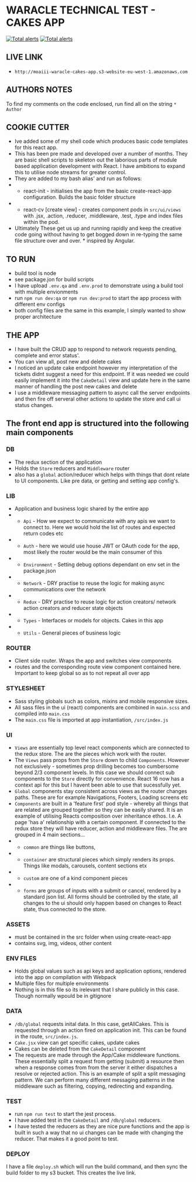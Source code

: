 # WARACLE TECHNICAL TEST - CAKES APP


[![Total alerts](https://img.shields.io/lgtm/alerts/g/moaiii/waracle-cakes.svg?logo=lgtm&logoWidth=18)](https://lgtm.com/projects/g/moaiii/waracle-cakes/alerts/)
[![Total alerts](https://img.shields.io/lgtm/alerts/g/moaiii/waracle-cakes.svg?logo=lgtm&logoWidth=18)](https://lgtm.com/projects/g/moaiii/waracle-cakes/alerts/)

## LIVE LINK
- `http://moaiii-waracle-cakes-app.s3-website-eu-west-1.amazonaws.com`

## AUTHORS NOTES
To find my comments on the code enclosed, run find all on the string `* Author`

## COOKIE CUTTER
- Ive added some of my shell code which produces basic code templates for this react app. 
- This has been pre made and developed over a number of months. They are basic shell scripts to skeleton out the laborious parts of module based application development with React. I have ambitions to expand this to utilise node streams for greater control. 
- They are added to my bash alias' and run as follows: 
- - react-init - initialises the app from the basic create-react-app configuration. Builds the basic folder structure
- -  react-cv [create view] - creates component pods in `src/ui/views` with .jsx, .action, .reducer, .middleware, .test, .type and index files within the pod. 
- Ultimately These get us up and running rapidly and keep the creative code going without having to get bogged down in re-typing the same file structure over and over. * inspired by Angular. 

## TO RUN
- build tool is node
- see package.jon for build scripts
- I have upload `.env.qa` and `.env.prod` to demonstrate using a build tool with multiple envionments
- run `npm run dev:qa` or `npm run dev:prod` to start the app process with different env configs 
- both config files are the same in this example, I simply wanted to show proper architecture

## THE APP
- I have built the CRUD app to respond to network requests pending, complete and error status'.
- You can view all, post new and delete cakes
- I noticed an update cake endpoint however my interpretation of the tickets didnt suggest a need for this endpoint. If it was needed we could easily implement it into the `CakeDetail` view and update here in the same manner of handling the post new cakes and delete
- I use a middleware messaging pattern to async call the server endpoints and then fire off serveral other actions to update the store and call ui status changes.

## The front end app is structured into the following main components

### DB
- The redux section of the application 
- Holds the `Store` reducers and `Middleware` router
- also has a `global` action/reducer which helps with things that dont relate to UI components. Like pre data, or getting and setting app config's.

### LIB
- Application and business logic shared by the entire app
- - `Api` - How we expect to communicate with any apis we want to connect to. Here we would hold the list of routes and expected return codes etc
- - `Auth` - here we would use house JWT or OAuth code for the app, most likely the router would be the main consumer of this
- - `Environment` - Setting debug options dependant on env set in the package.json
- - `Network` - DRY practise to reuse the logic for making async communications over the network
- - `Redux` - DRY practise to reuse logic for action creators/ network action creators and reducer state objects 
- - `Types` - Interfaces or models for objects. Cakes in this app
- - `Utils` - General pieces of business logic 

### ROUTER 
- Client side router. Wraps the app and switches view components
- routes and the corresponding route view component contained here. Important to keep global so as to not repeat all over app

### STYLESHEET
- Sass styling globals such as colors, mixins and mobile responsive sizes.
- All sass files in the ui (react) components are combined in `main.scss` and compiled into `main.css`
- The `main.css` file is imported at app instantiation, `/src/index.js`

### UI
- `Views` are essentially top level react components which are connected to the redux store. The are the pieces which work with the router. 
- The `Views` pass props from the `Store` down to child `Components`. However not exclusively - sometimes prop drilling becomes too cumbersome beyond 2/3 component levels. In this case we should connect sub components to the `Store` directly for convenience. React 16 now has a context api for this but I havent been able to use that sucessfully yet. 
- `Global` components stay consistent across views as the router changes paths. These are for example Navigations, Footers, Loading screens etc
- `Components` are built in a 'feature first' pod style - whereby all things that are related are grouped together so they can be easily shared. It is an example of utilising Reacts composition over inheritance ethos. I.e. A page 'has a' relationship with a certain component. If connected to the redux store they will have reducer, action and middleware files. The are grouped in 4 main sections...
- - `common` are things like buttons, 
- - `container` are structural pieces which simply renders its props. Things like modals, carousels, content sections etx
- - `custom` are one of a kind component pieces
- - `forms` are groups of inputs with a submit or cancel, rendered by a standard json list. All forms should be controlled by the state, all changes to the ui should only happen based on changes to React state, thus connected to the store. 

### ASSETS
- must be contained in the src folder when using create-react-app
- contains svg, img, videos, other content

### ENV FILES
- Holds global values such as api keys and application options, rendered into the app on compilation with Webpack
- Multiple files for multiple environments
- Nothing is in this file so its irelevant that I share publicly in this case. Though normally wpould be in gitignore

### DATA 
- `/db/global` requests inital data. In this case, getAllCakes. This is requested through an action fired on application init. This can be found in the route, `src/index.js`. 
- `Cake.jsx` view can get specific cakes, update cakes
- Cakes can be deleted from the `CakeDetail` component
- The requests are made through the App/Cake middleware functions. These essentially split a request from getting (submit) a resource then when a response comes from from the server it either dispatches a resolve or rejected action. This is an example of split a split messaging pattern. We can perform many different messaging patterns in the middleware such as filtering, copying, redirecting and expanding.

### TEST
- run `npm run test` to start the jest process.
- I have added test in the `CakeDetail` and `/db/global` reducers.
- I have tested the reducers as they are nice pure functions and the app is built in such a way that no ui changes can be made with changing the reducer. That makes it a good point to test. 

### DEPLOY
I have a file `deploy.sh` which will run the build command, and then sync the build folder to my s3 bucket.
This creates the live link. 
